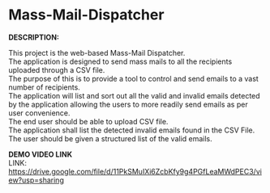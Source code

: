 # Mass-Mail-Dispatcher<br/>
**DESCRIPTION:**<br/>

This project is the web-based Mass-Mail Dispatcher.<br/>
The application is designed to send mass mails to all the recipients uploaded through a CSV file.<br/>
The purpose of this is to provide a tool to control and send emails to a vast number of recipients.<br/>
The application will list and sort out all the valid and invalid emails detected by the application allowing the users to more readily send emails as per user convenience.<br/>
The end user should be able to upload CSV file.<br/>
The application shall list the detected invalid emails found in the CSV File.<br/>
The user should be given a structured list of the valid emails.<br/> 

**DEMO VIDEO LINK**<br/>
LINK: https://drive.google.com/file/d/11PkSMuIXi6ZcbKfy9g4PGfLeaMWdPEC3/view?usp=sharing
